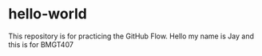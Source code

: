 # hello-world
This repository is for practicing the GitHub Flow.
Hello my name is Jay and this is for BMGT407
